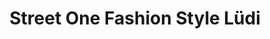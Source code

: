 ---
title: "Street One Fashion Style Lüdi"
url: /langenthal/street-one-fashion-style-luedi/
shop: Kleidung
---
